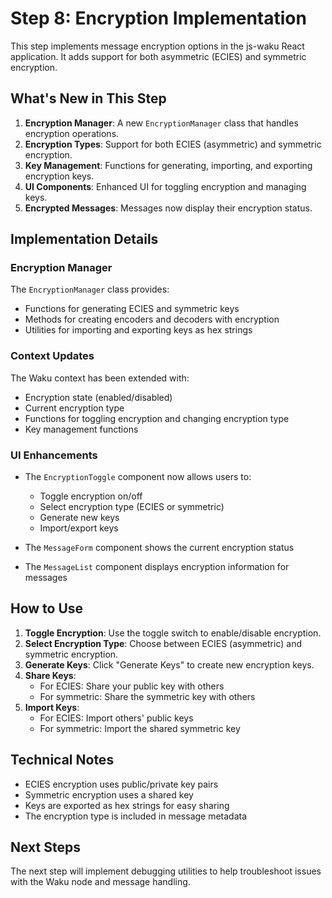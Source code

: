 # Step 8: Encryption Implementation

This step implements message encryption options in the js-waku React application. It adds support for both asymmetric (ECIES) and symmetric encryption.

## What's New in This Step

1. **Encryption Manager**: A new `EncryptionManager` class that handles encryption operations.
2. **Encryption Types**: Support for both ECIES (asymmetric) and symmetric encryption.
3. **Key Management**: Functions for generating, importing, and exporting encryption keys.
4. **UI Components**: Enhanced UI for toggling encryption and managing keys.
5. **Encrypted Messages**: Messages now display their encryption status.

## Implementation Details

### Encryption Manager

The `EncryptionManager` class provides:
- Functions for generating ECIES and symmetric keys
- Methods for creating encoders and decoders with encryption
- Utilities for importing and exporting keys as hex strings

### Context Updates

The Waku context has been extended with:
- Encryption state (enabled/disabled)
- Current encryption type
- Functions for toggling encryption and changing encryption type
- Key management functions

### UI Enhancements

- The `EncryptionToggle` component now allows users to:
  - Toggle encryption on/off
  - Select encryption type (ECIES or symmetric)
  - Generate new keys
  - Import/export keys

- The `MessageForm` component shows the current encryption status
- The `MessageList` component displays encryption information for messages

## How to Use

1. **Toggle Encryption**: Use the toggle switch to enable/disable encryption.
2. **Select Encryption Type**: Choose between ECIES (asymmetric) and symmetric encryption.
3. **Generate Keys**: Click "Generate Keys" to create new encryption keys.
4. **Share Keys**: 
   - For ECIES: Share your public key with others
   - For symmetric: Share the symmetric key with others
5. **Import Keys**:
   - For ECIES: Import others' public keys
   - For symmetric: Import the shared symmetric key

## Technical Notes

- ECIES encryption uses public/private key pairs
- Symmetric encryption uses a shared key
- Keys are exported as hex strings for easy sharing
- The encryption type is included in message metadata

## Next Steps

The next step will implement debugging utilities to help troubleshoot issues with the Waku node and message handling.

